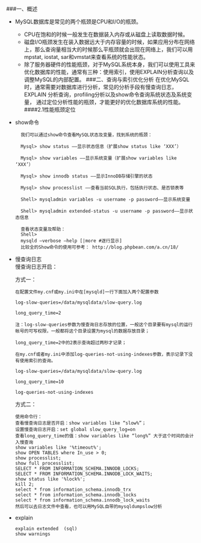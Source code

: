 ###一、概述
+ MySQL数据库是常见的两个瓶颈是CPU和I/O的瓶颈。
    + CPU在饱和的时候一般发生在数据装入内存或从磁盘上读取数据时候。
    + 磁盘I/O瓶颈发生在装入数据远大于内存容量的时候，如果应用分布在网络上，那么查询量相当大的时候那么平瓶颈就会出现在网络上，我们可以用mpstat, iostat, sar和vmstat来查看系统的性能状态。
    + 除了服务器硬件的性能瓶颈，对于MySQL系统本身，我们可以使用工具来优化数据库的性能，通常有三种：使用索引，使用EXPLAIN分析查询以及调整MySQL的内部配置。
###二、查询与索引优化分析
在优化MySQL时，通常需要对数据库进行分析，常见的分析手段有慢查询日志，EXPLAIN 分析查询，profiling分析以及show命令查询系统状态及系统变量，
通过定位分析性能的瓶颈，才能更好的优化数据库系统的性能。
####2.1性能瓶颈定位
+ show命令
        
        我们可以通过show命令查看MySQL状态及变量，找到系统的瓶颈：
        
        Mysql> show status ——显示状态信息（扩展show status like ‘XXX’）
        
        Mysql> show variables ——显示系统变量（扩展show variables like ‘XXX’）
        
        Mysql> show innodb status ——显示InnoDB存储引擎的状态
        
        Mysql> show processlist ——查看当前SQL执行，包括执行状态、是否锁表等
        
        Shell> mysqladmin variables -u username -p password——显示系统变量
        
        Shell> mysqladmin extended-status -u username -p password——显示状态信息
    
        查看状态变量及帮助：
        Shell> 
        mysqld –verbose –help [|more #逐行显示]
        比较全的Show命令的使用可参考： http://blog.phpbean.com/a.cn/18/
 + 慢查询日志   
      慢查询日志开启：
      
      方式一：
      
       在配置文件my.cnf或my.ini中在[mysqld]一行下面加入两个配置参数
        
       log-slow-queries=/data/mysqldata/slow-query.log

       long_query_time=2

       注：log-slow-queries参数为慢查询日志存放的位置，一般这个目录要有mysql的运行帐号的可写权限，一般都将这个目录设置为mysql的数据存放目录；

       long_query_time=2中的2表示查询超过两秒才记录；

       在my.cnf或者my.ini中添加log-queries-not-using-indexes参数，表示记录下没有使用索引的查询。

       log-slow-queries=/data/mysqldata/slow-query.log

       long_query_time=10

       log-queries-not-using-indexes 
      方式二：
      
       使用命令行：
       查看慢查询日志是否开启：show variables like “slow%”；
       设置慢查询日志开启：set global slow_query_log=on
       查看long_query_time的值：show variables like “long%” 大于这个时间的会计入慢查询
       show variables like '%timeout%';
       show OPEN TABLES where In_use > 0;
       show processlist;
       show full processlist;
       SELECT * FROM INFORMATION_SCHEMA.INNODB_LOCKS;
       SELECT * FROM INFORMATION_SCHEMA.INNODB_LOCK_WAITS;
       show status like '%lock%';
       kill 2;
       select * from information_schema.innodb_trx
       select * from information_schema.innodb_locks
       select * from information_schema.innodb_lock_waits  
       然后可以去日志文件中查看，也可以用MySQL自带的mysqldumpslow分析
+ explain 

      explain extended  (sql)
      show warnings
       

